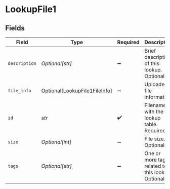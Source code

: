# LookupFile1


## Fields

| Field                                                                       | Type                                                                        | Required                                                                    | Description                                                                 |
| --------------------------------------------------------------------------- | --------------------------------------------------------------------------- | --------------------------------------------------------------------------- | --------------------------------------------------------------------------- |
| `description`                                                               | *Optional[str]*                                                             | :heavy_minus_sign:                                                          | Brief description of this lookup. Optional.                                 |
| `file_info`                                                                 | [Optional[LookupFile1FileInfo]](../../models/shared/lookupfile1fileinfo.md) | :heavy_minus_sign:                                                          | Uploaded file information                                                   |
| `id`                                                                        | *str*                                                                       | :heavy_check_mark:                                                          | Filename with the lookup table. Required.                                   |
| `size`                                                                      | *Optional[int]*                                                             | :heavy_minus_sign:                                                          | File size. Optional.                                                        |
| `tags`                                                                      | *Optional[str]*                                                             | :heavy_minus_sign:                                                          | One or more tags related to this lookup. Optional.                          |